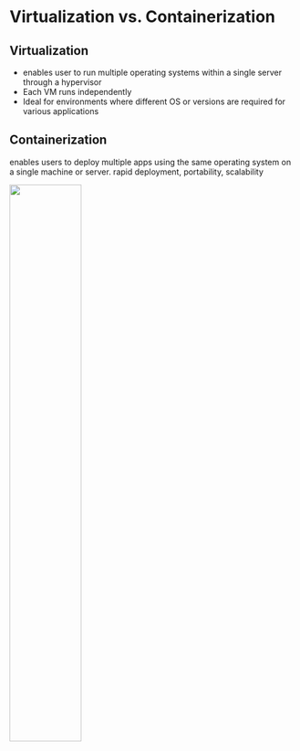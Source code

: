 # Virtualization vs. Containerization


## Virtualization
- enables user to run multiple operating systems within a single server through a hypervisor
- Each VM runs independently
- Ideal for environments where different OS or versions are required for various applications

## Containerization 
enables users to deploy multiple apps using the same operating system on a single machine or server.
rapid deployment, portability, scalability



<image src="https://www.docker.com/wp-content/uploads/2021/11/docker-containerized-and-vm-transparent-bg.png" width="50%">
